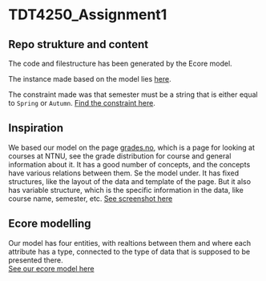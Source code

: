 # TDT4250_Assignment1

## Repo strukture and content

The code and filestructure has been generated by the Ecore model. 

The instance made based on the model lies [here](emf/model/Course.xmi). 

The constraint made was that semester must be a string that is either equal to `Spring` or 
`Autumn`. [Find the constraint here](emf/src/courses.util/CoursesValidator.java). 


## Inspiration 

We based our model on the page [grades.no](https://grades.no/), which is a page for looking at courses at NTNU, see the grade distribution for course and general information about it. It has a good number of concepts, and the concepts have various relations between them. Se the model  under. It has fixed structures, like the layout of the data and template of the page. But it also has variable structure, which is the specific information in the data, like course name, semester, etc. 
[See screenshot here](grades.png)


## Ecore modelling

Our model has four entities, with realtions between them and where each attribute has a type, connected to the type of data that is supposed to be presented there.  
[See our ecore model here](ECoreModel.png)


